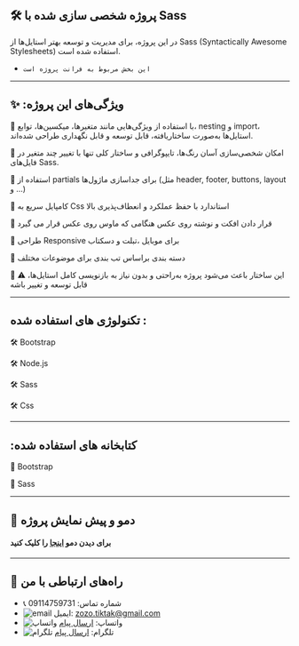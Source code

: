 ##  🛠️  پروژه شخصی سازی شده با Sass

در این پروژه، برای مدیریت و توسعه بهتر استایل‌ها از Sass (Syntactically Awesome Stylesheets) استفاده شده است.



- `این بخش مربوط به فرانت پروژه است
`

---




## ✨  :ویژگی‌های این پروژه 

💎 با استفاده از ویژگی‌هایی مانند متغیرها، میکسین‌ها، توابع، nesting و import، استایل‌ها به‌صورت ساختار‌یافته، قابل توسعه و قابل نگهداری طراحی شده‌اند.

💎 امکان شخصی‌سازی آسان رنگ‌ها، تایپوگرافی و ساختار کلی تنها با تغییر چند متغیر در فایل‌های Sass.

💎 استفاده از partials برای جداسازی ماژول‌ها (مثل header, footer, buttons, layout و ...)

💎  کامپایل سریع به Css  استاندارد با حفظ عملکرد و انعطاف‌پذیری بالا

💎 قرار دادن افکت و نوشته روی عکس هنگامی که ماوس روی عکس قرار می گیرد

💎 طراحی Responsive  برای موبایل ،تبلت و دسکتاب

💎 دسته بندی براساس تب بندی برای موضوعات مختلف

💎
⚠️ این ساختار باعث می‌شود پروژه به‌راحتی و بدون نیاز  به بازنویسی کامل استایل‌ها، قابل توسعه و تغییر باشه 


---

## تکنولوژی های استفاده شده :


🛠️ Bootstrap

🛠️ Node.js

🛠️ Sass

🛠️ Css

---

## :کتابخانه های استفاده شده


📘 Bootstrap

📘 Sass


---

## 📸 دمو و پیش نمایش پروژه
#### برای دیدن دمو [اینجا](https://project-sass-one.vercel.app/) را کلیک کنید

---


## 📢 راه‌های ارتباطی با من

- 📞 شماره تماس: 09114759731
- ![email](https://img.icons8.com/?size=20&id=P7UIlhbpWzZm&format=png&color=000000) ایمیل: zozo.tiktak@gmail.com
- ![واتساپ](https://img.icons8.com/color/24/whatsapp--v1.png) واتساپ:  [ارسال پیام](https://wa.me/989114759731)
- ![تلگرام](https://img.icons8.com/?size=25&id=EWzVSK2hyV9H&format=png&color=000000) تلگرام: [ارسال پیام](https://t.me/ZohreZamany)




